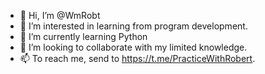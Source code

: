 - 👋 Hi, I’m @WmRobt
- 👀 I’m interested in learning from program development.
- 🌱 I’m currently learning Python
- 💞️ I’m looking to collaborate with my limited knowledge.
- 📫 To reach me, send to https://t.me/PracticeWithRobert.

<!---
WmRobt/WmRobt is a ✨ unique ✨ repository because its `README.md` (this file) appears on your GitHub profile.
You can click the Preview link to take a look at your changes.
--->
